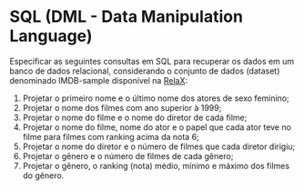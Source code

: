 # SQL (DML - Data Manipulation Language)

Especificar as seguintes consultas em SQL para recuperar os dados em um banco de dados relacional, considerando o conjunto de dados (dataset) denominado IMDB-sample disponível na [RelaX](https://dbis-uibk.github.io/relax/calc/gist/41cf5ce652756d9331eec7562644e074/imdbsample/0):

1. Projetar o primeiro nome e o último nome dos atores de sexo feminino;
2. Projetar o nome dos filmes com ano superior à 1999;
3. Projetar o nome do filme e o nome do diretor de cada filme;
4. Projetar o nome do filme, nome do ator e o papel que cada ator teve no filme para filmes com ranking acima da nota 6;
5. Projetar o nome do diretor e o número de filmes que cada diretor dirigiu;
6. Projetar o gênero e o número de filmes de cada gênero;
7. Projetar o gênero, o ranking (nota) médio, mínimo e máximo dos filmes do gênero.

